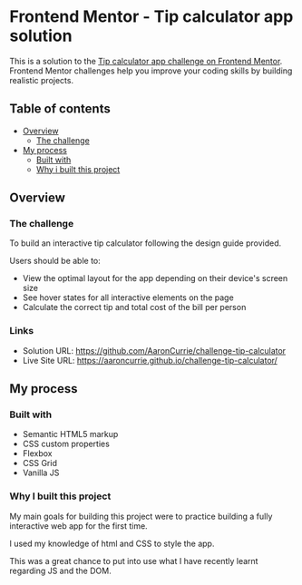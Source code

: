 # Frontend Mentor - Tip calculator app solution

This is a solution to the [Tip calculator app challenge on Frontend Mentor](https://www.frontendmentor.io/challenges/tip-calculator-app-ugJNGbJUX). Frontend Mentor challenges help you improve your coding skills by building realistic projects.

## Table of contents

- [Overview](#overview)
  - [The challenge](#the-challenge)
- [My process](#my-process)
  - [Built with](#built-with)
  - [Why i built this project](#what-i-learned)

## Overview

### The challenge

To build an interactive tip calculator following the design guide provided. 

Users should be able to:

- View the optimal layout for the app depending on their device's screen size
- See hover states for all interactive elements on the page
- Calculate the correct tip and total cost of the bill per person

### Links

- Solution URL: https://github.com/AaronCurrie/challenge-tip-calculator
- Live Site URL: https://aaroncurrie.github.io/challenge-tip-calculator/

## My process

### Built with

- Semantic HTML5 markup
- CSS custom properties
- Flexbox
- CSS Grid
- Vanilla JS

### Why I built this project
My main goals for building this project were to practice building a fully interactive web app for the first time. 

I used my knowledge of html and CSS to style the app.

This was a great chance to put into use what I have recently learnt regarding JS and the DOM. 
